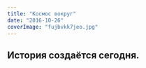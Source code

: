 ```yaml
---
title: "Космос вокруг"
date: "2016-10-26"
coverImage: "fujbvkk7jeo.jpg"
---
```


## История создаётся сегодня.

